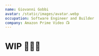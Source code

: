 ```yaml
---
name: Giovanni Gobbi
avatar: /static/images/avatar.webp
occupation: Software Engineer and Builder
company: Amazon Prime Video 📺
---
```


<h1 className="text-6xl">WIP 👷🏼‍♂️</h1>
